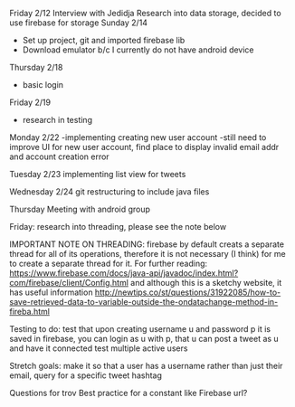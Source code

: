 Friday 2/12
Interview with Jedidja
Research into data storage, decided to use firebase for storage 
Sunday 2/14
-	Set up project, git and imported firebase lib
-	Download emulator b/c I currently do not have android device

Thursday 2/18
 - basic login

 Friday 2/19
- research in testing

Monday 2/22
-implementing creating new user account
-still need to improve UI for new user account, find place to display invalid email addr and account
creation error

Tuesday 2/23
implementing list view for tweets

Wednesday 2/24
git restructuring to include java files

Thursday
Meeting with android group

Friday: research into threading, please see the note below

IMPORTANT NOTE ON THREADING: firebase by default creats a separate thread for all of its operations,
therefore it is not necessary (I think) for me to create a separate thread for it.
For further reading: https://www.firebase.com/docs/java-api/javadoc/index.html?com/firebase/client/Config.html
and although this is a sketchy website, it has useful information
http://newtips.co/st/questions/31922085/how-to-save-retrieved-data-to-variable-outside-the-ondatachange-method-in-fireba.html


Testing to do: test that upon creating username u and password p it is saved in firebase, you can login as u with p, that u can post a tweet as u and have it connected
test multiple active users

Stretch goals: make it so that a user has a username rather than just their email, query for a specific tweet hashtag

Questions for trov
Best practice for a constant like Firebase url?